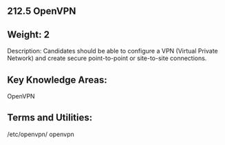 ## 212.5 OpenVPN

Weight: 2
---------

Description: Candidates should be able to configure a VPN (Virtual Private Network) and create secure point-to-point or site-to-site connections.


Key Knowledge Areas:
--------------------

OpenVPN

Terms and Utilities:
--------------------

/etc/openvpn/
openvpn